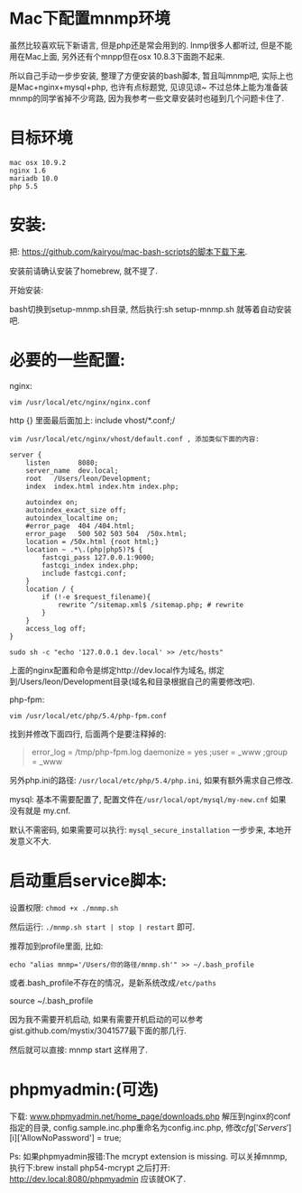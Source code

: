 # Mac下配置mnmp环境
虽然比较喜欢玩下新语言, 但是php还是常会用到的. lnmp很多人都听过, 但是不能用在Mac上面, 另外还有个mnpp但在osx 10.8.3下面跑不起来. 

所以自己手动一步步安装, 整理了方便安装的bash脚本, 暂且叫mnmp吧, 实际上也是Mac+nginx+mysql+php, 也许有点标题党, 见谅见谅~ 不过总体上能为准备装mnmp的同学省掉不少弯路, 因为我参考一些文章安装时也碰到几个问题卡住了.

# 目标环境
```
mac osx 10.9.2
nginx 1.6
mariadb 10.0
php 5.5
```

# 安装:
把: https://github.com/kairyou/mac-bash-scripts的脚本下载下来.

安装前请确认安装了homebrew, 就不提了. 

开始安装:

bash切换到setup-mnmp.sh目录, 然后执行:sh setup-mnmp.sh 就等着自动安装吧.

# 必要的一些配置:
nginx:

```
vim /usr/local/etc/nginx/nginx.conf
```

http {} 里面最后面加上: include vhost/*.conf;/

```
vim /usr/local/etc/nginx/vhost/default.conf , 添加类似下面的内容:
```

```
server {
    listen       8080;
    server_name  dev.local;
    root   /Users/leon/Development;
    index  index.html index.htm index.php;

    autoindex on;
    autoindex_exact_size off;
    autoindex_localtime on;
    #error_page  404 /404.html;
    error_page   500 502 503 504  /50x.html;
    location = /50x.html {root html;}
    location ~ .*\.(php|php5)?$ {
        fastcgi_pass 127.0.0.1:9000;
        fastcgi_index index.php;
        include fastcgi.conf;
    }
    location / {
        if (!-e $request_filename){
            rewrite ^/sitemap.xml$ /sitemap.php; # rewrite
        }
    }
    access_log off;
}
```

```
sudo sh -c "echo '127.0.0.1 dev.local' >> /etc/hosts"
```

上面的nginx配置和命令是绑定http://dev.local作为域名, 绑定到/Users/leon/Development目录(域名和目录根据自己的需要修改吧).

php-fpm:

```
vim /usr/local/etc/php/5.4/php-fpm.conf
```
找到并修改下面四行, 后面两个是要注释掉的:

> error_log = /tmp/php-fpm.log
> daemonize = yes
> ;user = _www
> ;group = _www

另外php.ini的路径: `/usr/local/etc/php/5.4/php.ini`, 如果有额外需求自己修改.

mysql:
基本不需要配置了, 配置文件在`/usr/local/opt/mysql/my-new.cnf` 如果没有就是 my.cnf.

默认不需密码, 如果需要可以执行: `mysql_secure_installation` 一步步来, 本地开发意义不大.

# 启动重启service脚本:
设置权限: `chmod +x ./mnmp.sh`

然后运行: `./mnmp.sh start | stop | restart` 即可.

推荐加到profile里面, 比如: 

```
echo "alias mnmp='/Users/你的路径/mnmp.sh'" >> ~/.bash_profile
```
或者.bash_profile不存在的情况，是新系统改成`/etc/paths`

source ~/.bash_profile

因为我不需要开机启动, 如果有需要开机启动的可以参考gist.github.com/mystix/3041577最下面的那几行.

然后就可以直接: mnmp start 这样用了.

# phpmyadmin:(可选)
下载: www.phpmyadmin.net/home_page/downloads.php
解压到nginx的conf指定的目录, config.sample.inc.php重命名为config.inc.php, 修改$cfg['Servers'][$i]['AllowNoPassword'] = true;

Ps: 如果phpmyadmin报错:The mcrypt extension is missing. 可以关掉mnmp, 执行下:brew install php54-mcrypt
之后打开: http://dev.local:8080/phpmyadmin 应该就OK了.
